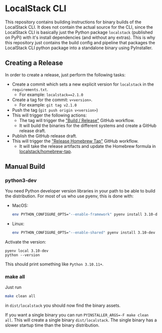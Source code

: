 LocalStack CLI
=======================

This repository contains building instructions for binary builds of the LocalStack CLI.
It does not contain the actual source for the CLI, since the LocalStack CLI is basically just the Python package `localstack` (published on PyPi) with it's install dependencies (and without any extras).
This is why this repository just contains the build config and pipeline that packages the LocalStack CLI python package into a standalone binary using PyInstaller.

## Creating a Release
In order to create a release, just perform the following tasks:
- Create a commit which sets a new explicit version for `localstack` in the `requirements.txt`.
  - For example: `localstack==2.1.0`
- Create a tag for the commit: `v<version>`.
  - For example: `git tag v2.1.0`
- Push the tag (`git push origin v<version>`)
- This will trigger the following actions:
  - The tag will trigger the ["Build / Release"](.github/workflows/build.yml) GitHub workflow.
  - It will build the binaries for the different systems and create a GitHub release draft.
- Publish the GitHub release draft.
- This will trigger the ["Release Homebrew Tap"](.github/workflows/homebrew.yml) GitHub workflow.
  - It will take the release artifacts and update the Homebrew formula in [localstack/homebrew-tap](https://github.com/localstack/homebrew-tap).

## Manual Build
### python3-dev
You need Python developer version libraries in your path to be able to build the distribution.
For most of us who use pyenv, this is done with:
- MacOS:
  ```bash
  env PYTHON_CONFIGURE_OPTS="--enable-framework" pyenv install 3.10-dev
  ```
- Linux:
  ```bash
  env PYTHON_CONFIGURE_OPTS="--enable-shared" pyenv install 3.10-dev
  ```

Activate the version:
```
pyenv local 3.10-dev
python --version
```
This should print something like `Python 3.10.11+`.

### make all
Just run
```bash
make clean all
```
in `dist/localstack` you should now find the binary assets.

If you want a single binary you can run `PYINSTALLER_ARGS=-F make clean all`.
This will create a single binary `dist/localstack`.
The single binary has a slower startup time than the binary distribution.
